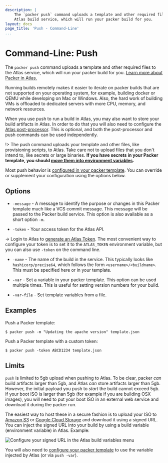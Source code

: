 ```yaml
---
description: |
    The `packer push` command uploads a template and other required files to the
    Atlas build service, which will run your packer build for you.
layout: docs
page_title: 'Push - Command-Line'
...
```


# Command-Line: Push

The `packer push` command uploads a template and other required files to the
Atlas service, which will run your packer build for you. [Learn more about
Packer in Atlas.](https://atlas.hashicorp.com/help/packer/features)

Running builds remotely makes it easier to iterate on packer builds that are not
supported on your operating system, for example, building docker or QEMU while
developing on Mac or Windows. Also, the hard work of building VMs is offloaded
to dedicated servers with more CPU, memory, and network resources.

When you use push to run a build in Atlas, you may also want to store your build
artifacts in Atlas. In order to do that you will also need to configure the
[Atlas post-processor](/docs/post-processors/atlas.html). This is optional, and
both the post-processor and push commands can be used independently.

!&gt; The push command uploads your template and other files, like provisioning
scripts, to Atlas. Take care not to upload files that you don't intend to, like
secrets or large binaries. **If you have secrets in your Packer template, you
should [move them into environment
variables](https://packer.io/docs/templates/user-variables.html).**

Most push behavior is [configured in your packer
template](/docs/templates/push.html). You can override or supplement your
configuration using the options below.

## Options

-   `-message` - A message to identify the purpose or changes in this Packer
    template much like a VCS commit message. This message will be passed to the
    Packer build service. This option is also available as a short option `-m`.

-   `-token` - Your access token for the Atlas API.

-&gt; Login to Atlas to [generate an Atlas
Token](https://atlas.hashicorp.com/settings/tokens). The most convenient way to
configure your token is to set it to the `ATLAS_TOKEN` environment variable, but
you can also use `-token` on the command line.

-   `-name` - The name of the build in the service. This typically looks like
    `hashicorp/precise64`, which follows the form `<username>/<buildname>`. This
    must be specified here or in your template.

-   `-var` - Set a variable in your packer template. This option can be used
    multiple times. This is useful for setting version numbers for your build.

-   `-var-file` - Set template variables from a file.

## Examples

Push a Packer template:

``` {.shell}
$ packer push -m "Updating the apache version" template.json
```

Push a Packer template with a custom token:

``` {.shell}
$ packer push -token ABCD1234 template.json
```

## Limits

`push` is limited to 5gb upload when pushing to Atlas. To be clear, packer *can*
build artifacts larger than 5gb, and Atlas *can* store artifacts larger than
5gb. However, the initial payload you push to *start* the build cannot exceed
5gb. If your boot ISO is larger than 5gb (for example if you are building OSX
images), you will need to put your boot ISO in an external web service and
download it during the packer run.

The easiest way to host these in a secure fashion is to upload your ISO to
[Amazon
S3](http://docs.aws.amazon.com/AmazonS3/latest/dev/ShareObjectPreSignedURL.html)
or [Google Cloud
Storage](https://cloud.google.com/storage/docs/gsutil/commands/signurl) and
download it using a signed URL. You can inject the signed URL into your build by
using a build variable (environment variable) in Atlas. Example:

![Configure your signed URL in the Atlas build variables
menu](/assets/images/packer-signed-urls.png)

You will also need to [configure your packer
template](http://stormchaser.local:4567/docs/templates/user-variables.html) to
use the variable injected by Atlas (or via `push -var`).
